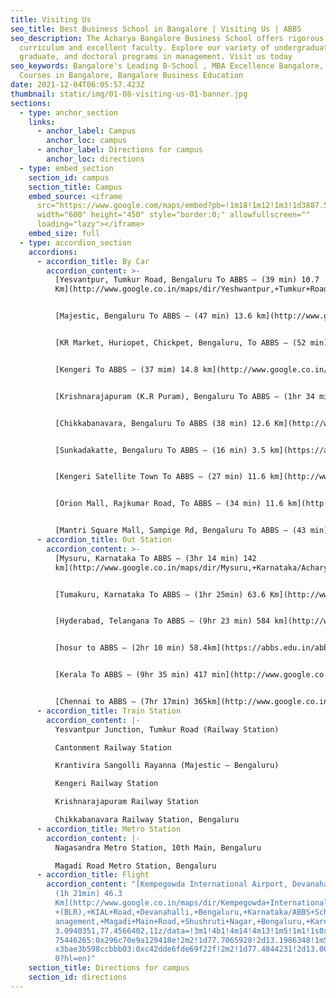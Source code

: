 ```yaml
---
title: Visiting Us
seo_title: Best Business School in Bangalore | Visiting Us | ABBS
seo_description: The Acharya Bangalore Business School offers rigorous
  curriculum and excellent faculty. Explore our variety of undergraduate,
  graduate, and doctoral programs in management. Visit us today
seo_keywords: Bangalore's Leading B-School , MBA Excellence Bangalore, MBA
  Courses in Bangalore, Bangalore Business Education
date: 2021-12-04T06:05:57.423Z
thumbnail: static/img/01-08-visiting-us-01-banner.jpg
sections:
  - type: anchor_section
    links:
      - anchor_label: Campus
        anchor_loc: campus
      - anchor_label: Directions for campus
        anchor_loc: directions
  - type: embed_section
    section_id: campus
    section_title: Campus
    embed_source: <iframe
      src="https://www.google.com/maps/embed?pb=!1m18!1m12!1m3!1d3887.5077967123093!2d77.48222551482235!3d13.003302490835045!2m3!1f0!2f0!3f0!3m2!1i1024!2i768!4f13.1!3m3!1m2!1s0x3bae3bc7c0620875%3A0xa47017374e67d890!2sAcharya%20Bangalore%20Business%20School%20-%20ABBS!5e0!3m2!1sen!2sit!4v1639265612958!5m2!1sen!2sit"
      width="600" height="450" style="border:0;" allowfullscreen=""
      loading="lazy"></iframe>
    embed_size: full
  - type: accordion_section
    accordions:
      - accordion_title: By Car
        accordion_content: >-
          [Yesvantpur, Tumkur Road, Bengaluru To ABBS – (39 min) 10.7
          Km](http://www.google.co.in/maps/dir/Yeshwantpur,+Tumkur+Road,+Yeshwanthpur+Industrial+Area,+Phase+1,+Mahalakshmi+Layout,+Bengaluru,+Karnataka/Acharya+Bangalore+Business+School,+Magadi+Main+Rd,+Shushruti+Nagar,+D+Group+Employees+Layout,+Bengaluru,+Karnataka/@13.008766,77.4822954,13z/data=!4m15!4m14!1m5!1m1!1s0x3bae3d6f8c52c9ef:0xc5753f7004e9a524!2m2!1d77.5498636!2d13.0233093!1m5!1m1!1s0x3bae3bc7c0620875:0xa47017374e67d890!2m2!1d77.484767!2d13.0032!3e0!5i1) 


          [Majestic, Bengaluru To ABBS – (47 min) 13.6 km](http://www.google.co.in/maps/dir/Majestic,+Bengaluru,+Karnataka/Acharya+Bangalore+Business+School,+Magadi+Main+Rd,+Shushruti+Nagar,+D+Group+Employees+Layout,+Bengaluru,+Karnataka/@12.985693,77.4579697,12z/data=!4m15!4m14!1m5!1m1!1s0x3bae16052b7ceb8b:0xf9db1b29f78b9f96!2m2!1d77.5712556!2d12.9766637!1m5!1m1!1s0x3bae3bc7c0620875:0xa47017374e67d890!2m2!1d77.484767!2d13.0032!3e0!5i1) 


          [KR Market, Huriopet, Chickpet, Bengaluru, To ABBS – (52 min) 15.6 km](http://www.google.co.in/maps/dir/KR+Market,+Huriopet,+Chickpet,+Bengaluru,+Karnataka/Acharya+Bangalore+Business+School,+Magadi+Main+Rd,+Shushruti+Nagar,+D+Group+Employees+Layout,+Bengaluru,+Karnataka/@12.9743873,77.4657499,12z/am=t/data=!4m14!4m13!1m5!1m1!1s0x3bae160987431df5:0x45f318bfb67f33e1!2m2!1d77.5790837!2d12.968841!1m5!1m1!1s0x3bae3bc7c0620875:0xa47017374e67d890!2m2!1d77.484767!2d13.0032!3e0) 


          [Kengeri To ABBS – (37 mim) 14.8 km](http://www.google.co.in/maps/dir/Kengeri,+Bengaluru,+Karnataka/Acharya+Bangalore+Business+School,+Magadi+Main+Rd,+Shushruti+Nagar,+D+Group+Employees+Layout,+Bengaluru,+Karnataka/@12.9438768,77.4296244,12z/data=!3m1!4b1!4m14!4m13!1m5!1m1!1s0x3bae3f30c913d2b7:0xe9bbc94ecc89cca2!2m2!1d77.4826976!2d12.899623!1m5!1m1!1s0x3bae3bc7c0620875:0xa47017374e67d890!2m2!1d77.484767!2d13.0032!3e0) 


          [Krishnarajapuram (K.R Puram), Bengaluru To ABBS – (1hr 34 min) 32.2 km](http://www.google.co.in/maps/dir/K+R+Puram+Bus+Stop(Ganesha+Temple),+Bengaluru+-+Tirupati+Highway,+Krishnarajapuram,+Bengaluru,+Karnataka/Acharya+Bangalore+Business+School,+Magadi+Main+Rd,+Shushruti+Nagar,+D+Group+Employees+Layout,+Bengaluru,+Karnataka/@12.9943189,77.4511611,11z/data=!4m15!4m14!1m5!1m1!1s0x3bae110664a1fd95:0xf8e2c63e59285c71!2m2!1d77.69444!2d13.0084386!1m5!1m1!1s0x3bae3bc7c0620875:0xa47017374e67d890!2m2!1d77.484767!2d13.0032!3e0!5i1) 


          [Chikkabanavara, Bengaluru To ABBS (38 min) 12.6 Km](http://www.google.co.in/maps/dir/Chikkabanavara,+Bengaluru,+Karnataka/ABBS+School+of+Management,+Magadi+Main+Road,+Shushruti+Nagar,+Bengaluru,+Karnataka/@13.0329186,77.4672779,13z/data=!3m1!4b1!4m14!4m13!1m5!1m1!1s0x3bae231785266d6b:0x54b8ce856defbd53!2m2!1d77.5046649!2d13.0796477!1m5!1m1!1s0x3bae3b598ccbbb03:0xc42dde6fde69f22f!2m2!1d77.4844231!2d13.0034425!3e0?hl=en) 


          [Sunkadakatte, Bengaluru To ABBS – (16 min) 3.5 km](https://abbs.edu.in/abbs-profile/visiting-us/#:~:text=Sunkadakatte%2C%20Bengaluru%20To%20ABBS%20%E2%80%93%20(16%20min)%203.5%20km) 


          [Kengeri Satellite Town To ABBS – (27 min) 11.6 km](http://www.google.co.in/maps/dir/Kengeri+Satellite+Town,+Bengaluru,+Karnataka/Acharya+Bangalore+Business+School,+Magadi+Main+Rd,+Shushruti+Nagar,+D+Group+Employees+Layout,+Bengaluru,+Karnataka/@12.9516743,77.4196352,12z/data=!4m14!4m13!1m5!1m1!1s0x3bae3ed945161c79:0x27765dfd47685241!2m2!1d77.4846519!2d12.9230523!1m5!1m1!1s0x3bae3bc7c0620875:0xa47017374e67d890!2m2!1d77.484767!2d13.0032!3e0) 


          [Orion Mall, Rajkumar Road, To ABBS – (34 min) 11.6 km](http://www.google.co.in/maps/dir/Orion+Mall,+Brigade+Gateway,+26%2F1+Dr.+Rajkumar+Road,+Malleshwaram+West,+Bengaluru,+Karnataka+560055/Acharya+Bangalore+Business+School,+Magadi+Main+Rd,+Shushruti+Nagar,+D+Group+Employees+Layout,+Bengaluru,+Karnataka/@13.005431,77.4848067,13z/data=!4m14!4m13!1m5!1m1!1s0x3bae1629af0c075f:0x3c984ebd22cd5d54!2m2!1d77.5548862!2d13.0107901!1m5!1m1!1s0x3bae3bc7c0620875:0xa47017374e67d890!2m2!1d77.484767!2d13.0032!3e0) 


          [Mantri Square Mall, Sampige Rd, Bengaluru To ABBS – (43 min) 13.3 km](http://www.google.co.in/maps/dir/Mantri+Square+Mall,+Sampige+Rd,+Malleshwaram+West,+Bengaluru,+Karnataka+560003/Acharya+Bangalore+Business+School,+Magadi+Main+Rd,+Shushruti+Nagar,+D+Group+Employees+Layout,+Bengaluru,+Karnataka/@13.0026134,77.4587893,12z/data=!4m14!4m13!1m5!1m1!1s0x3bae1623009f12a1:0x964fc1d33fa26aad!2m2!1d77.5711719!2d12.9916302!1m5!1m1!1s0x3bae3bc7c0620875:0xa47017374e67d890!2m2!1d77.484767!2d13.0032!3e0)
      - accordion_title: Out Station
        accordion_content: >-
          [Mysuru, Karnataka To ABBS – (3hr 14 min) 142
          km](http://www.google.co.in/maps/dir/Mysuru,+Karnataka/Acharya+Bangalore+Business+School,+Magadi+Main+Rd,+Shushruti+Nagar,+D+Group+Employees+Layout,+Bengaluru,+Karnataka/@12.4962141,76.5968439,9z/data=!4m14!4m13!1m5!1m1!1s0x3baf70381d572ef9:0x2b89ece8c0f8396d!2m2!1d76.6393805!2d12.2958104!1m5!1m1!1s0x3bae3bc7c0620875:0xa47017374e67d890!2m2!1d77.484767!2d13.0032!3e0) 


          [Tumakuru, Karnataka To ABBS – (1hr 25min) 63.6 Km](http://www.google.co.in/maps/dir/Tumakuru,+Karnataka/Acharya+Bangalore+Business+School,+Magadi+Main+Rd,+Shushruti+Nagar,+D+Group+Employees+Layout,+Bengaluru,+Karnataka/@13.1619193,77.0215765,10z/data=!3m1!4b1!4m14!4m13!1m5!1m1!1s0x3bb02c3b632e23b9:0xe15fb239e9d737bb!2m2!1d77.1139984!2d13.3391677!1m5!1m1!1s0x3bae3bc7c0620875:0xa47017374e67d890!2m2!1d77.484767!2d13.0032!3e0) 


          [Hyderabad, Telangana To ABBS – (9hr 23 min) 584 km](http://www.google.co.in/maps/dir/Hyderabad,+Telangana/Acharya+Bangalore+Business+School,+Magadi+Main+Rd,+Shushruti+Nagar,+D+Group+Employees+Layout,+Bengaluru,+Karnataka/@15.1846057,76.2126562,7z/data=!4m14!4m13!1m5!1m1!1s0x3bcb99daeaebd2c7:0xae93b78392bafbc2!2m2!1d78.486671!2d17.385044!1m5!1m1!1s0x3bae3bc7c0620875:0xa47017374e67d890!2m2!1d77.484767!2d13.0032!3e0) 


          [hosur to ABBS – (2hr 10 min) 58.4km](https://abbs.edu.in/abbs-profile/visiting-us/#:~:text=hosur%20to%20ABBS%20%E2%80%93%20(2hr%2010%20min)%2058.4km) 


          [Kerala To ABBS – (9hr 35 min) 417 min](http://www.google.co.in/maps/dir/Kerala/ABBS+School+of+Management,+Magadi+Main+Road,+Shushruti+Nagar,+Bengaluru,+Karnataka/@11.8850956,76.1262424,8z/data=!3m1!4b1!4m14!4m13!1m5!1m1!1s0x3b0812ffd49cf55b:0x64bd90fbed387c99!2m2!1d76.2710833!2d10.8505159!1m5!1m1!1s0x3bae3b598ccbbb03:0xc42dde6fde69f22f!2m2!1d77.4844231!2d13.0034425!3e0?hl=en) 


          [Chennai to ABBS – (7hr 17min) 365km](http://www.google.co.in/maps/dir/Chennai,+Tamil+Nadu/Acharya+Bangalore+Business+School,+Magadi+Main+Rd,+Shushruti+Nagar,+D+Group+Employees+Layout,+Bengaluru,+Karnataka/@12.9730061,77.7564596,8z/data=!3m1!4b1!4m16!4m15!1m5!1m1!1s0x3a5265ea4f7d3361:0x6e61a70b6863d433!2m2!1d80.2707184!2d13.0826802!1m5!1m1!1s0x3bae3bc7c0620875:0xa47017374e67d890!2m2!1d77.484767!2d13.0032!2m1!1b1!3e0)
      - accordion_title: Train Station
        accordion_content: |-
          Yesvantpur Junction, Tumkur Road (Railway Station) 

          Cantonment Railway Station 

          Krantivira Sangolli Rayanna (Majestic – Bengaluru) 

          Kengeri Railway Station 

          Krishnarajapuram Railway Station 

          Chikkabanavara Railway Station, Bengaluru
      - accordion_title: Metro Station
        accordion_content: |-
          Nagasandra Metro Station, 10th Main, Bengaluru 

          Magadi Road Metro Station, Bengaluru
      - accordion_title: Flight
        accordion_content: "[Kempegowda International Airport, Devanahalli, Bengaluru,
          (1h 21min) 46.3
          Km](http://www.google.co.in/maps/dir/Kempegowda+International+Airport\
          +(BLR),+KIAL+Road,+Devanahalli,+Bengaluru,+Karnataka/ABBS+School+of+M\
          anagement,+Magadi+Main+Road,+Shushruti+Nagar,+Bengaluru,+Karnataka/@1\
          3.0940351,77.4566402,11z/data=!3m1!4b1!4m14!4m13!1m5!1m1!1s0x3bae1cfe\
          75446265:0x296c70e9a129418e!2m2!1d77.7065928!2d13.1986348!1m5!1m1!1s0\
          x3bae3b598ccbbb03:0xc42dde6fde69f22f!2m2!1d77.4844231!2d13.0034425!3e\
          0?hl=en)"
    section_title: Directions for campus
    section_id: directions
---
```

